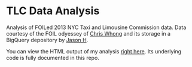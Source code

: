 # TLC Data Analysis
Analysis of FOILed 2013 NYC Taxi and Limousine Commission data.
Data courtesy of the FOIL odyessey of [Chris Whong](https://chriswhong.com/open-data/foil_nyc_taxi/) and its storage in a BigQuery depository by [Jason H](https://plus.google.com/+JasonHall-ImJasonH).

You can view the HTML output of my analysis [right here](https://alexnpowers.com/wp-content/uploads/2018/10/apowMD1.html). Its underlying code is fully documented in this repo. 
